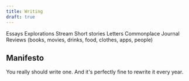 ```yaml
---
title: Writing
draft: true
---
```


Essays
Explorations
Stream
Short stories
Letters
Commonplace
Journal
Reviews (books, movies, drinks, food, clothes, apps, people)

## Manifesto
You really should write one. And it's perfectly fine to rewrite it every year.